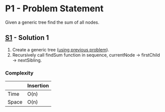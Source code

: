 # P1 - Problem Statement
Given a generic tree find the sum of all nodes.

## [S1](https://github.com/Lakshitnagar/DS-ALGO/blob/master/ds/genericTree/p2/S1.java) - Solution 1
1. Create a generic tree ([using previous problem](https://github.com/Lakshitnagar/DS-ALGO/blob/master/ds/genericTree/GenericTree.java)).
2. Recursively call findSum function in sequence, currentNode -> firstChild -> nextSibling.

### Complexity

|               | Insertion     |
| ------------- | ------------- |
| Time          | O(n)          |
| Space         | O(n)          |
